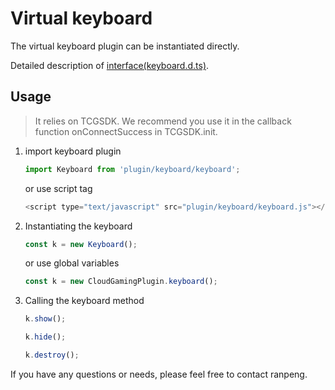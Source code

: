 # Virtual keyboard

The virtual keyboard plugin can be instantiated directly.

Detailed description of [interface(keyboard.d.ts)](./keyboard.d.ts).

## Usage

> It relies on TCGSDK. We recommend you use it in the callback function onConnectSuccess in TCGSDK.init.

1. import keyboard plugin 

    ```javascript
    import Keyboard from 'plugin/keyboard/keyboard';
    ```
    or use script tag
    ```javascript
    <script type="text/javascript" src="plugin/keyboard/keyboard.js"></script>
    ```

2. Instantiating the keyboard

    ```javascript
    const k = new Keyboard();
    ```
    or use global variables
    ```javascript
    const k = new CloudGamingPlugin.keyboard();
    ```

3. Calling the keyboard method

    ```javascript
    k.show();

    k.hide();

    k.destroy();
    ```


If you have any questions or needs, please feel free to contact ranpeng.